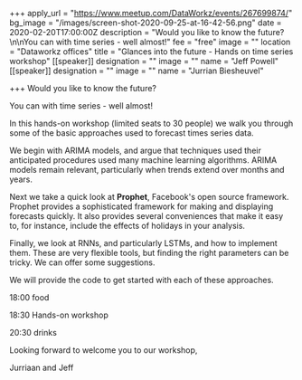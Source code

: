 +++
apply_url = "https://www.meetup.com/DataWorkz/events/267699874/"
bg_image = "/images/screen-shot-2020-09-25-at-16-42-56.png"
date = 2020-02-20T17:00:00Z
description = "Would you like to know the future?\n\nYou can with time series - well almost!"
fee = "free"
image = ""
location = "Dataworkz offices"
title = "Glances into the future - Hands on time series workshop"
[[speaker]]
designation = ""
image = ""
name = "Jeff Powell"
[[speaker]]
designation = ""
image = ""
name = "Jurrian Biesheuvel"

+++
Would you like to know the future?

You can with time series - well almost!

In this hands-on workshop (limited seats to 30 people) we walk you through some of the basic approaches used to forecast times series data.

We begin with ARIMA models, and argue that techniques used their anticipated procedures used many machine learning algorithms. ARIMA models remain relevant, particularly when trends extend over months and years.

Next we take a quick look at **Prophet**, Facebook's open source framework. Prophet provides a sophisticated framework for making and displaying forecasts quickly. It also provides several conveniences that make it easy to, for instance, include the effects of holidays in your analysis.

Finally, we look at RNNs, and particularly LSTMs, and how to implement them. These are very flexible tools, but finding the right parameters can be tricky. We can offer some suggestions.

We will provide the code to get started with each of these approaches.

18:00 food

18:30 Hands-on workshop

20:30 drinks

Looking forward to welcome you to our workshop,

Jurriaan and Jeff